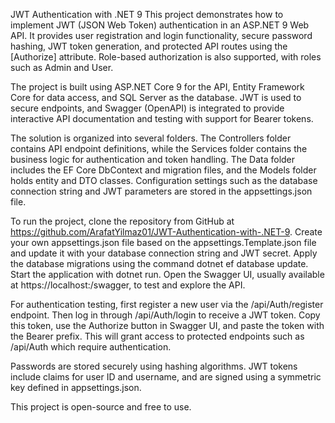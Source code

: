 JWT Authentication with .NET 9
This project demonstrates how to implement JWT (JSON Web Token) authentication in an ASP.NET 9 Web API. It provides user registration and login functionality, secure password hashing, JWT token generation, and protected API routes using the [Authorize] attribute. Role-based authorization is also supported, with roles such as Admin and User.

The project is built using ASP.NET Core 9 for the API, Entity Framework Core for data access, and SQL Server as the database. JWT is used to secure endpoints, and Swagger (OpenAPI) is integrated to provide interactive API documentation and testing with support for Bearer tokens.

The solution is organized into several folders. The Controllers folder contains API endpoint definitions, while the Services folder contains the business logic for authentication and token handling. The Data folder includes the EF Core DbContext and migration files, and the Models folder holds entity and DTO classes. Configuration settings such as the database connection string and JWT parameters are stored in the appsettings.json file.

To run the project, clone the repository from GitHub at https://github.com/ArafatYilmaz01/JWT-Authentication-with-.NET-9. Create your own appsettings.json file based on the appsettings.Template.json file and update it with your database connection string and JWT secret. Apply the database migrations using the command dotnet ef database update. Start the application with dotnet run. Open the Swagger UI, usually available at https://localhost:<port>/swagger, to test and explore the API.

For authentication testing, first register a new user via the /api/Auth/register endpoint. Then log in through /api/Auth/login to receive a JWT token. Copy this token, use the Authorize button in Swagger UI, and paste the token with the Bearer prefix. This will grant access to protected endpoints such as /api/Auth which require authentication.

Passwords are stored securely using hashing algorithms. JWT tokens include claims for user ID and username, and are signed using a symmetric key defined in appsettings.json.

This project is open-source and free to use.
